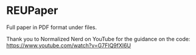 # REUPaper
Full paper in PDF format under files.

Thank you to Normalized Nerd on YouTube for the guidance on the code: https://www.youtube.com/watch?v=G7FIQ9fXl6U
